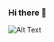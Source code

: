 ### Hi there 👋
![Alt Text]([https://media.giphy.com/media/vFKqnCdLPNOKc/giphy.gif](https://giphy.com/embed/G96zgIcQn1L2xpmdxi/video))
<!--
**julessilvestri/julessilvestri** is a ✨ _special_ ✨ repository because its `README.md` (this file) appears on your GitHub profile.

Here are some ideas to get you started:

- 🔭 I’m currently working on ...
- 🌱 I’m currently learning ...
- 👯 I’m looking to collaborate on ...
- 🤔 I’m looking for help with ...
- 💬 Ask me about ...
- 📫 How to reach me: ...
- 😄 Pronouns: ...
- ⚡ Fun fact: ...
-->
